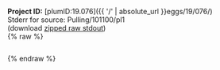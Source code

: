 **Project ID:** [plumID:19.076]({{ '/' | absolute_url }}eggs/19/076/)  
Stderr for source:  Pulling/101100/pl1   
(download [zipped raw stdout](pl1.plumed.stdout.txt.zip))  
{% raw %}
<pre>
</pre>
{% endraw %}
